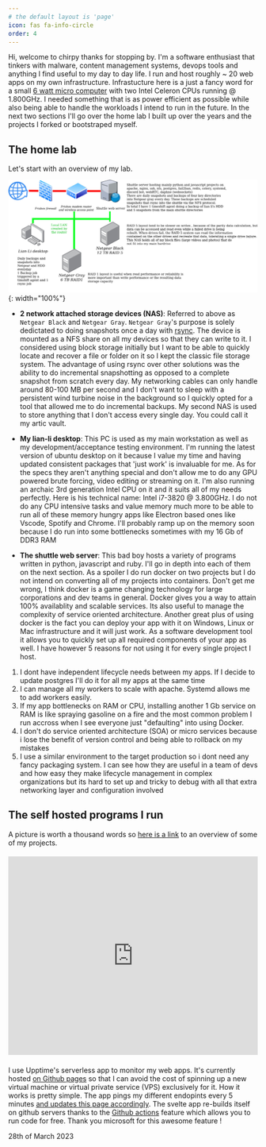 ```yaml
---
# the default layout is 'page'
icon: fas fa-info-circle
order: 4
---
```


Hi, welcome to chirpy thanks for stopping by. I'm a software enthusiast that tinkers with malware, content management systems, devops tools and anything I find useful to my day to day life. I run and host roughly ~ 20 web apps on my own infrastructure. Infrastucture here is a just a fancy word for a small [6 watt micro computer](https://www.shuttle.eu/en/products/slim/ds10u/spec) with two Intel Celeron CPUs running @ 1.800GHz. I needed something that is as power efficient as possible while also being able to handle the workloads I intend to run in the future. In the next two sections I'll go over the home lab I built up over the years and the projects I forked or bootstraped myself.

## The home lab

Let's start with an overview of my lab. 

![home-lab](/assets/img/about/backup-strategy.jpg){: width="100%"}


- **2 network attached storage devices (NAS)**: Referred to above as `Netgear Black` and `Netgear Gray`.  `Netgear Gray`'s purpose is solely dedictated to doing snapshots once a day with [rsync](https://linux.die.net/man/1/rsync). The device is mounted as a NFS share on all my devices so that they can write to it. I considered using block storage initially but I want to be able to quickly locate and recover a file or folder on it so I kept the classic file storage system. The advantage of using rsync over other solutions was the ability to do incremental snapshotting as opposed to a complete snapshot from scratch every day. My networking cables can only handle around 80-100 MB per second and I don't want to sleep with a persistent wind turbine noise in the background so I quickly opted for a tool that allowed me to do incremental backups. My second NAS is used to store anything that I don't access every single day. You could call it my artic vault.

- **My lian-li desktop**: This PC is used as my main workstation as well as my development/acceptance testing environment. I'm running the latest version of ubuntu desktop on it because I value my time and having updated consistent packages that 'just work' is invaluable for me. As for the specs they aren't anything special and don't allow me to do any GPU powered brute forcing, video editing or streaming on it. I'm also running an archaic 3rd generation Intel CPU on it and it suits all of my needs perfectly. Here is his technical name: Intel i7-3820 @ 3.800GHz. I do not do any CPU intensive tasks and value memory much more to be able to run all of these memory hungry apps like Electron based ones like Vscode, Spotify and Chrome. I'll probably ramp up on the memory soon because I do run into some bottlenecks sometimes with my 16 Gb of DDR3 RAM

- **The shuttle web server**: This bad boy hosts a variety of programs written in python, javascript and ruby. I'll go in depth into each of them on the next section. As a spoiler I do run docker on two projects but I do not intend on converting all of my projects into containers. Don't get me wrong, I think docker is a game changing technology for large corporations and dev teams in general. Docker gives you a way to attain 100% availablity and scalable services. Its also useful to manage the complexity of service oriented architecture. Another great plus of using docker is the fact you can deploy your app with it on Windows, Linux or Mac infrastructure and it will just work. As a software development tool it allows you to quickly set up all required components of your app as well. I have however 5 reasons for not using it for every single project I host. 

1. I dont have independent lifecycle needs between my apps. If I decide to update postgres I'll do it for all my apps at the same time 
2. I can manage all my workers to scale with apache. Systemd allows me to add workers easily. 
3. If my app bottlenecks on RAM or CPU, installing another 1 Gb service on RAM is like spraying gasoline on a fire and the most common problem I run accross when I see everyone just "defaulting" into using Docker. 
4. I don't do service oriented architecture (SOA) or micro services because i lose the benefit of version control and being able to rollback on my mistakes 
5. I use a similar environment to the target production so i dont need any fancy packaging system. I can see how they are useful in a team of devs and how easy they make lifecycle management in complex organizations but its hard to set up and tricky to debug with all that extra networking layer and configuration involved

## The self hosted programs I run

A picture is worth a thousand words so [here is a link](https://www.craftstudios.shop/) to an overview of some of my projects.

<div style="padding-top: 5px; padding-bottom: 5px; position:relative; display:block; width: 100%; min-height:400px">

<iframe width="100%" height="400px" src="https://youtube.craftstudios.shop/uploads/netgear/Videos/chirpy/portfolio-presentation-2023-03-28%2019-22-49.mp4" title="YouTube video player" frameborder="0" allow="accelerometer; clipboard-write; encrypted-media; gyroscope; picture-in-picture; web-share" allowfullscreen></iframe>

</div>

I use Upptime's serverless app to monitor my web apps. It's currently hosted [on Github pages](https://github.com/hupratt/upptime/tree/gh-pages) so that I can avoid the cost of spinning up a new virtual machine or virtual private service (VPS) exclusively for it. How it works is pretty simple. The app pings my different endopints every 5 minutes [and updates this page accordingly](https://hupratt.github.io/upptime/). The svelte app re-builds itself on github servers thanks to the [Github actions](https://github.com/features/actions) feature which allows you to run code for free. Thank you microsoft for this awesome feature !

28th of March 2023

